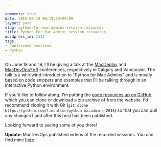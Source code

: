 ```yaml
---

comments: true
date: 2015-06-18 00:19:53+00:00
layout: post
slug: python-for-mac-admins-session-resources
title: Python For Mac Admins session resources
wordpress_id: 1113
tags:
- Conference sessions
- Python
---
```


On June 18 and 19, I'll be giving a talk at the [MacDeploy](http://macdeployment.ca) and [MacDevOpsYVR](http://www.macdevops.ca) conferences, respectively in Calgary and Vancouver. The talk is a whirlwind introduction to "Python for Mac Admins" and is mostly based on code snippets and examples that I'll be talking through in an interactive Python environment.

If you'd like to follow along, I'm putting the [code resources up on GitHub](https://github.com/timsutton/python-macadmins-2015), which you can clone or download a zip archive of from the website. I'd recommend cloning it with Git (`git clone https://github.com/timsutton/python-macadmins-2015`) so that you can pull any changes I add after this post has been published.

Looking forward to seeing some of you there!

**Update:** MacDevOps published videos of the recorded sessions. You can find mine [here](http://macdevops.ca/MDO2015/tim/Default.html).
